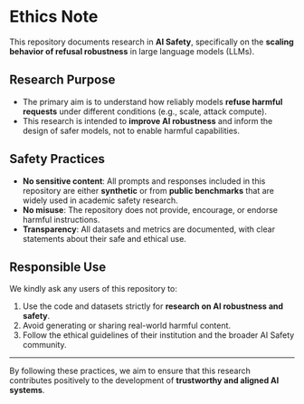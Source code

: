# Ethics Note

This repository documents research in **AI Safety**, specifically on the **scaling behavior of refusal robustness** in large language models (LLMs).

## Research Purpose

- The primary aim is to understand how reliably models **refuse harmful requests** under different conditions (e.g., scale, attack compute).  
- This research is intended to **improve AI robustness** and inform the design of safer models, not to enable harmful capabilities.

## Safety Practices

- **No sensitive content**: All prompts and responses included in this repository are either **synthetic** or from **public benchmarks** that are widely used in academic safety research.  
- **No misuse**: The repository does not provide, encourage, or endorse harmful instructions.  
- **Transparency**: All datasets and metrics are documented, with clear statements about their safe and ethical use.

## Responsible Use

We kindly ask any users of this repository to:
1. Use the code and datasets strictly for **research on AI robustness and safety**.  
2. Avoid generating or sharing real-world harmful content.  
3. Follow the ethical guidelines of their institution and the broader AI Safety community.

---

By following these practices, we aim to ensure that this research contributes positively to the development of **trustworthy and aligned AI systems**.
